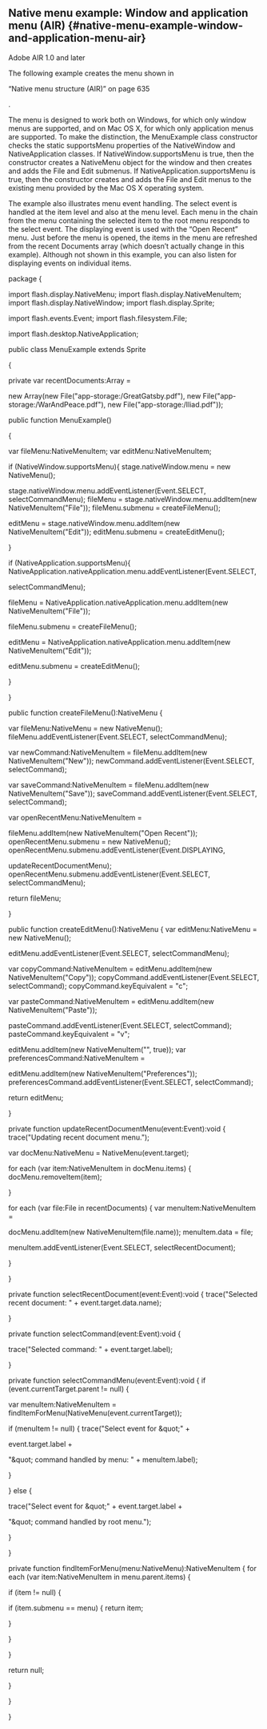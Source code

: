 ## Native menu example: Window and application menu (AIR) {#native-menu-example-window-and-application-menu-air}

Adobe AIR 1.0 and later

The following example creates the menu shown in

“Native menu structure (AIR)” on page 635

.

The menu is designed to work both on Windows, for which only window menus are supported, and on Mac OS X, for which only application menus are supported. To make the distinction, the MenuExample class constructor checks the static supportsMenu properties of the NativeWindow and NativeApplication classes. If NativeWindow.supportsMenu is true, then the constructor creates a NativeMenu object for the window and then creates and adds the File and Edit submenus. If NativeApplication.supportsMenu is true, then the constructor creates and adds the File and Edit menus to the existing menu provided by the Mac OS X operating system.

The example also illustrates menu event handling. The select event is handled at the item level and also at the menu level. Each menu in the chain from the menu containing the selected item to the root menu responds to the select event. The displaying event is used with the “Open Recent” menu. Just before the menu is opened, the items in the menu are refreshed from the recent Documents array (which doesn’t actually change in this example). Although not shown in this example, you can also listen for displaying events on individual items.

package {

import flash.display.NativeMenu; import flash.display.NativeMenuItem; import flash.display.NativeWindow; import flash.display.Sprite;

import flash.events.Event; import flash.filesystem.File;

import flash.desktop.NativeApplication;

public class MenuExample extends Sprite

{

private var recentDocuments:Array =

new Array(new File(&quot;app-storage:/GreatGatsby.pdf&quot;), new File(&quot;app-storage:/WarAndPeace.pdf&quot;), new File(&quot;app-storage:/Iliad.pdf&quot;));

public function MenuExample()

{

var fileMenu:NativeMenuItem; var editMenu:NativeMenuItem;

if (NativeWindow.supportsMenu){ stage.nativeWindow.menu = new NativeMenu();

stage.nativeWindow.menu.addEventListener(Event.SELECT, selectCommandMenu); fileMenu = stage.nativeWindow.menu.addItem(new NativeMenuItem(&quot;File&quot;)); fileMenu.submenu = createFileMenu();

editMenu = stage.nativeWindow.menu.addItem(new NativeMenuItem(&quot;Edit&quot;)); editMenu.submenu = createEditMenu();

}

if (NativeApplication.supportsMenu){ NativeApplication.nativeApplication.menu.addEventListener(Event.SELECT,

selectCommandMenu);

fileMenu = NativeApplication.nativeApplication.menu.addItem(new NativeMenuItem(&quot;File&quot;));

fileMenu.submenu = createFileMenu();

editMenu = NativeApplication.nativeApplication.menu.addItem(new NativeMenuItem(&quot;Edit&quot;));

editMenu.submenu = createEditMenu();

}

}

public function createFileMenu():NativeMenu {

var fileMenu:NativeMenu = new NativeMenu(); fileMenu.addEventListener(Event.SELECT, selectCommandMenu);

var newCommand:NativeMenuItem = fileMenu.addItem(new NativeMenuItem(&quot;New&quot;)); newCommand.addEventListener(Event.SELECT, selectCommand);

var saveCommand:NativeMenuItem = fileMenu.addItem(new NativeMenuItem(&quot;Save&quot;)); saveCommand.addEventListener(Event.SELECT, selectCommand);

var openRecentMenu:NativeMenuItem =

fileMenu.addItem(new NativeMenuItem(&quot;Open Recent&quot;)); openRecentMenu.submenu = new NativeMenu(); openRecentMenu.submenu.addEventListener(Event.DISPLAYING,

updateRecentDocumentMenu); openRecentMenu.submenu.addEventListener(Event.SELECT, selectCommandMenu);

return fileMenu;

}

public function createEditMenu():NativeMenu { var editMenu:NativeMenu = new NativeMenu();

editMenu.addEventListener(Event.SELECT, selectCommandMenu);

var copyCommand:NativeMenuItem = editMenu.addItem(new NativeMenuItem(&quot;Copy&quot;)); copyCommand.addEventListener(Event.SELECT, selectCommand); copyCommand.keyEquivalent = &quot;c&quot;;

var pasteCommand:NativeMenuItem = editMenu.addItem(new NativeMenuItem(&quot;Paste&quot;));

pasteCommand.addEventListener(Event.SELECT, selectCommand); pasteCommand.keyEquivalent = &quot;v&quot;;

editMenu.addItem(new NativeMenuItem(&quot;&quot;, true)); var preferencesCommand:NativeMenuItem =

editMenu.addItem(new NativeMenuItem(&quot;Preferences&quot;)); preferencesCommand.addEventListener(Event.SELECT, selectCommand);

return editMenu;

}

private function updateRecentDocumentMenu(event:Event):void { trace(&quot;Updating recent document menu.&quot;);

var docMenu:NativeMenu = NativeMenu(event.target);

for each (var item:NativeMenuItem in docMenu.items) { docMenu.removeItem(item);

}

for each (var file:File in recentDocuments) { var menuItem:NativeMenuItem =

docMenu.addItem(new NativeMenuItem(file.name)); menuItem.data = file;

menuItem.addEventListener(Event.SELECT, selectRecentDocument);

}

}

private function selectRecentDocument(event:Event):void { trace(&quot;Selected recent document: &quot; + event.target.data.name);

}

private function selectCommand(event:Event):void {

trace(&quot;Selected command: &quot; + event.target.label);

}

private function selectCommandMenu(event:Event):void { if (event.currentTarget.parent != null) {

var menuItem:NativeMenuItem = findItemForMenu(NativeMenu(event.currentTarget));

if (menuItem != null) { trace(&quot;Select event for \&quot;&quot; +

event.target.label +

&quot;\&quot; command handled by menu: &quot; + menuItem.label);

}

} else {

trace(&quot;Select event for \&quot;&quot; + event.target.label +

&quot;\&quot; command handled by root menu.&quot;);

}

}

private function findItemForMenu(menu:NativeMenu):NativeMenuItem { for each (var item:NativeMenuItem in menu.parent.items) {

if (item != null) {

if (item.submenu == menu) { return item;

}

}

}

return null;

}

}

}